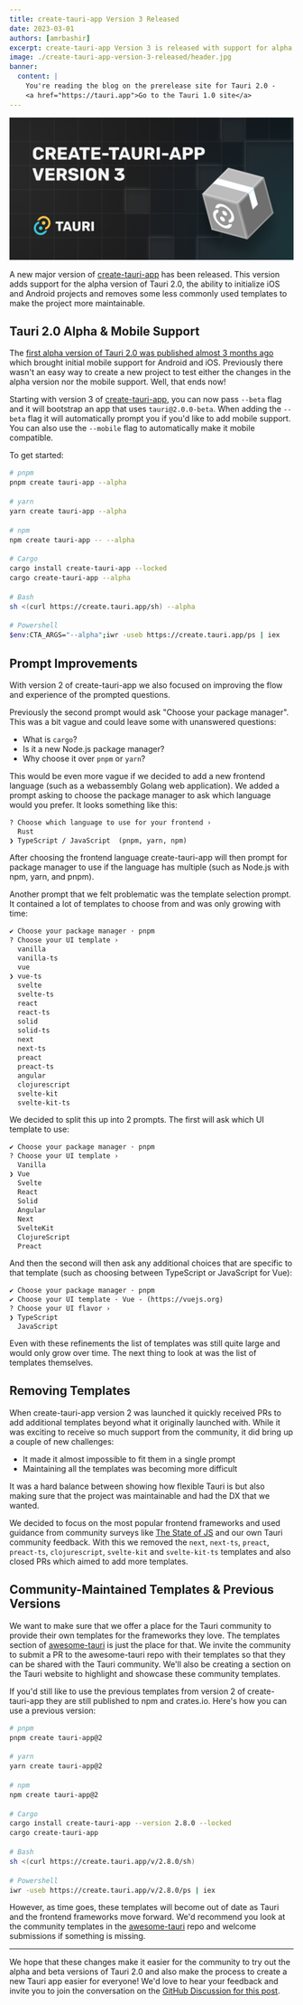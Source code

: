 ```yaml
---
title: create-tauri-app Version 3 Released
date: 2023-03-01
authors: [amrbashir]
excerpt: create-tauri-app Version 3 is released with support for alpha versions of Tauri, mobile project support and DX improvements
image: ./create-tauri-app-version-3-released/header.jpg
banner:
  content: |
    You're reading the blog on the prerelease site for Tauri 2.0 -
    <a href="https://tauri.app">Go to the Tauri 1.0 site</a>
---
```


![hero image](./create-tauri-app-version-3-released/header.jpg)

A new major version of [create-tauri-app](https://github.com/tauri-apps/create-tauri-app) has been released. This version adds support for the alpha version of Tauri 2.0, the ability to initialize iOS and Android projects and removes some less commonly used templates to make the project more maintainable.

## Tauri 2.0 Alpha & Mobile Support

The [first alpha version of Tauri 2.0 was published almost 3 months ago](https://tauri.app/blog/2022/12/09/tauri-mobile-alpha) which brought initial mobile support for Android and iOS. Previously there wasn't an easy way to create a new project to test either the changes in the alpha version nor the mobile support. Well, that ends now!

Starting with version 3 of [create-tauri-app](https://github.com/tauri-apps/create-tauri-app), you can now pass `--beta` flag and it will bootstrap an app that uses `tauri@2.0.0-beta`. When adding the `--beta` flag it will automatically prompt you if you'd like to add mobile support. You can also use the `--mobile` flag to automatically make it mobile compatible.

To get started:

```bash
# pnpm
pnpm create tauri-app --alpha

# yarn
yarn create tauri-app --alpha

# npm
npm create tauri-app -- --alpha

# Cargo
cargo install create-tauri-app --locked
cargo create-tauri-app --alpha

# Bash
sh <(curl https://create.tauri.app/sh) --alpha

# Powershell
$env:CTA_ARGS="--alpha";iwr -useb https://create.tauri.app/ps | iex
```

## Prompt Improvements

With version 2 of create-tauri-app we also focused on improving the flow and experience of the prompted questions.

Previously the second prompt would ask "Choose your package manager". This was a bit vague and could leave some with unanswered questions:

- What is `cargo`?
- Is it a new Node.js package manager?
- Why choose it over `pnpm` or `yarn`?

This would be even more vague if we decided to add a new frontend language (such as a webassembly Golang web application). We added a prompt asking to choose the package manager to ask which language would you prefer. It looks something like this:

```
? Choose which language to use for your frontend ›
  Rust
❯ TypeScript / JavaScript  (pnpm, yarn, npm)
```

After choosing the frontend language create-tauri-app will then prompt for package manager to use if the language has multiple (such as Node.js with npm, yarn, and pnpm).

Another prompt that we felt problematic was the template selection prompt. It contained a lot of templates to choose from and was only growing with time:

```
✔ Choose your package manager · pnpm
? Choose your UI template ›
  vanilla
  vanilla-ts
  vue
❯ vue-ts
  svelte
  svelte-ts
  react
  react-ts
  solid
  solid-ts
  next
  next-ts
  preact
  preact-ts
  angular
  clojurescript
  svelte-kit
  svelte-kit-ts
```

We decided to split this up into 2 prompts. The first will ask which UI template to use:

```
✔ Choose your package manager · pnpm
? Choose your UI template ›
  Vanilla
❯ Vue
  Svelte
  React
  Solid
  Angular
  Next
  SvelteKit
  ClojureScript
  Preact
```

And then the second will then ask any additional choices that are specific to that template (such as choosing between TypeScript or JavaScript for Vue):

```
✔ Choose your package manager · pnpm
✔ Choose your UI template · Vue - (https://vuejs.org)
? Choose your UI flavor ›
❯ TypeScript
  JavaScript
```

Even with these refinements the list of templates was still quite large and would only grow over time. The next thing to look at was the list of templates themselves.

## Removing Templates

When create-tauri-app version 2 was launched it quickly received PRs to add additional templates beyond what it originally launched with. While it was exciting to receive so much support from the community, it did bring up a couple of new challenges:

- It made it almost impossible to fit them in a single prompt
- Maintaining all the templates was becoming more difficult

It was a hard balance between showing how flexible Tauri is but also making sure that the project was maintainable and had the DX that we wanted.

We decided to focus on the most popular frontend frameworks and used guidance from community surveys like [The State of JS](https://2022.stateofjs.com/en-US/libraries/front-end-frameworks/) and our own Tauri community feedback. With this we removed the `next`, `next-ts`, `preact`, `preact-ts`, `clojurescript`, `svelte-kit` and `svelte-kit-ts` templates and also closed PRs which aimed to add more templates.

## Community-Maintained Templates & Previous Versions

We want to make sure that we offer a place for the Tauri community to provide their own templates for the frameworks they love. The templates section of [awesome-tauri](https://github.com/tauri-apps/awesome-tauri#templates) is just the place for that. We invite the community to submit a PR to the awesome-tauri repo with their templates so that they can be shared with the Tauri community. We'll also be creating a section on the Tauri website to highlight and showcase these community templates.

If you'd still like to use the previous templates from version 2 of create-tauri-app they are still published to npm and crates.io. Here's how you can use a previous version:

```bash
# pnpm
pnpm create tauri-app@2

# yarn
yarn create tauri-app@2

# npm
npm create tauri-app@2

# Cargo
cargo install create-tauri-app --version 2.8.0 --locked
cargo create-tauri-app

# Bash
sh <(curl https://create.tauri.app/v/2.8.0/sh)

# Powershell
iwr -useb https://create.tauri.app/v/2.8.0/ps | iex
```

However, as time goes, these templates will become out of date as Tauri and the frontend frameworks move forward. We'd recommend you look at the community templates in the [awesome-tauri](https://github.com/tauri-apps/awesome-tauri) repo and welcome submissions if something is missing.

---

We hope that these changes make it easier for the community to try out the alpha and beta versions of Tauri 2.0 and also make the process to create a new Tauri app easier for everyone! We'd love to hear your feedback and invite you to join the conversation on the [GitHub Discussion for this post](https://github.com/tauri-apps/tauri-docs/discussions/1137).
